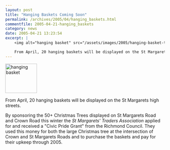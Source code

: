 ```yaml
---
layout: post
title: "Hanging Baskets Coming Soon"
permalink: /archives/2005/04/hanging_baskets.html
commentfile: 2005-04-21-hanging_baskets
category: news
date: 2005-04-21 13:23:54
excerpt: |
    <img alt="hanging basket" src="/assets/images/2005/hanging-basket-thumb.jpg" width="100" height="93" class="right" />

    From April, 20 hanging baskets will be displayed on the St Margarets high streets.
---
```

<img alt="hanging basket" src="/assets/images/2005/hanging-basket-thumb.jpg" width="100" height="93" class="right" />

From April, 20 hanging baskets will be displayed on the St Margarets high streets.

By sponsoring the 50+ Christmas Trees displayed on St Margarets Road and Crown Road this winter the *St Margarets' Traders Association* applied for and received a "Civic Pride Grant" from the Richmond Council. They used this money for both the large Christmas tree at the intersection of Crown and St Margarets Roads and to purchase the baskets and pay for their upkeep through 2005.
